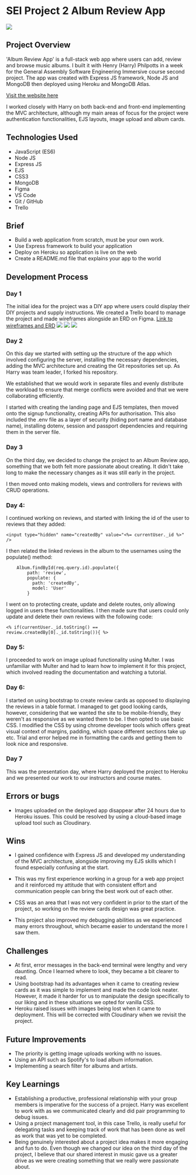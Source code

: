 # SEI Project 2 Album Review App

![](https://i.imgur.com/SVfnkuf.png)

## Project Overview

'Album Review App' is a full-stack web app where users can add, review and browse music albums. I built it with Henry (Harry) Philpotts in a week for the General Assembly Software Engineering Immersive course second project. The app was created with Express JS framework, Node JS and MongoDB then deployed using Heroku and MongoDB Atlas.

[Visit the website here](https://albumsei66.herokuapp.com/auth/landing)

I worked closely with Harry on both back-end and front-end implementing the MVC architecture, although my main areas of focus for the project were authentication functionalities, EJS layouts, image upload and album cards. 

## Technologies Used

- JavaScript (ES6)
- Node JS
- Express JS
- EJS
- CSS3
- MongoDB
- Figma
- VS Code
- Git / GitHub
- Trello 

## Brief
- Build a web application from scratch, must be your own work.
- Use Express framework to build your application
- Deploy on Heroku so application is live on the web
- Create a README.md file that explains your app to the world

## Development Process

### Day 1       
 
The initial idea for the project was a DIY app where users could display their DIY projects and supply instructions. We created a Trello board to manage the project and made wireframes alongside an ERD on Figma.
[Link to wireframes and ERD](https://www.figma.com/file/G63VmlG1NHGvTbEyLctO6H/Album-Review-App-Wireframes-and-ERD?node-id=0%3A1)
![](https://i.imgur.com/1D2Otiv.png)
![](https://i.imgur.com/8HJYJvx.png)
![](https://i.imgur.com/mkZnKNT.png)


### Day 2      

On this day we started with setting up the structure of the app which involved configuring the server, installing the necessary dependencies, adding the MVC architecture and creating the Git repositories set up. As Harry was team leader, I forked his repository. 
   
We established that we would work in separate files and evenly distribute the workload to ensure that merge conflicts were avoided and that we were collaborating efficiently. 

I started with creating the landing page and EJS templates,
then moved onto the signup functionality, creating APIs for authorisation. This also included the .env file as a layer of security (hiding port name and database name), installing dotenv, session and passport dependencies and requiring them in the server file. 

### Day 3       

On the third day, we decided to change the project to an Album Review app, something that we both felt more passionate about creating. It didn't take long to make the necessary changes as it was still early in the project. 

I then moved onto making models, views and controllers for reviews with CRUD operations.

### Day 4:       

I continued working on reviews, and started with linking the id of the user to reviews that they added:

```
<input type="hidden" name="createdBy" value="<%= currentUser._id %>" /> 
```

I then related the linked reviews in the album to the usernames using the populate() method:
```
    Album.findById(req.query.id).populate({ 
        path: 'review',
        populate: {
          path: 'createdBy',
          model: 'User'
        } 
```

I went on to protecting create, update and delete routes, only allowing logged in users these functionalities. I then made sure that users could only update and delete their own reviews with the following code:

``` 
<% if(currentUser._id.toString() == review.createdBy[0]._id.toString()){ %>
```

### Day 5:     

I proceeded to work on image upload functionality using Multer. I was unfamiliar with Multer and had to learn how to implement it for this project, which involved reading the documentation and watching a tutorial. 

### Day 6:

I started on using bootstrap to create review cards as opposed to displaying the reviews in a table format. I managed to get good looking cards, however, considering that we wanted the site to be mobile-friendly, they weren't as responsive as we wanted them to be. I then opted to use basic CSS. I modified the CSS by using chrome developer tools which offers great visual context of margins, padding, which space different sections take up etc. Trial and error helped me in formatting the cards and getting them to look nice and responsive.

### Day 7

This was the presentation day, where Harry deployed the project to Heroku and we presented our work to our instructors and course mates. 

## Errors or bugs
- Images uploaded on the deployed app disappear after 24 hours due to Heroku issues. This could be resolved by using a cloud-based image upload tool such as Cloudinary.

## Wins
- I gained confidence with Express JS and developed my understanding of the MVC architecture, alongside improving my EJS skills which I found especially confusing at the start. 

- This was my first experience working in a group for a web app project and it reinforced my attitude that with consistent effort and communication people can bring the best work out of each other. 

- CSS was an area that I was not very confident in prior to the start of the project, so working on the review cards design was great practice. 

- This project also improved my debugging abilities as we experienced many errors throughout, which became easier to understand the more I saw them. 

## Challenges
- At first, error messages in the back-end terminal were lengthy and very daunting. Once I learned where to look, they became a bit clearer to read.
- Using bootstrap had its advantages when it came to creating review cards as it was simple to implement and made the code look neater. However, it made it harder for us to manipulate the design specifically to our liking and in these situations we opted for vanilla CSS. 
- Heroku raised issues with images being lost when it came to deployment. This will be corrected with Cloudinary when we revisit the project.

## Future Improvements
- The priority is getting image uploads working with no issues.
- Using an API such as Spotify's to load album information. 
- Implementing a search filter for albums and artists.

## Key Learnings
- Establishing a productive, professional relationship with your group members is imperative for the success of a project. Harry was excellent to work with as we communicated clearly and did pair programming to debug issues. 
- Using a project management tool, in this case Trello, is really useful for delegating tasks and keeping track of work that has been done as well as work that was yet to be completed. 
- Being genuinely interested about a project idea makes it more engaging and fun to do. Even though we changed our idea on the third day of the project, I believe that our shared interest in music gave us a greater drive as we were creating something that we really were passionate about.

